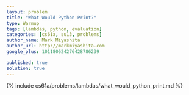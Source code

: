 ```yaml
---
layout: problem
title: "What Would Python Print?"
type: Warmup
tags: [lambdas, python, evaluation]
categories: [cs61a, su13, problems]
author_name: Mark Miyashita
author_url: http://markmiyashita.com
google_plus: 101180624276428786239

published: true
solution: true
---
```


{% include cs61a/problems/lambdas/what_would_python_print.md %}
